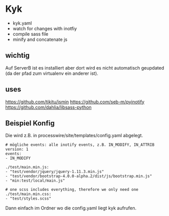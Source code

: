 Kyk
===
- kyk.yaml
- watch for changes with inotfiy
- compile sass file
- minify and concatenate js


wichtig
-------
Auf ServerB ist es installiert aber dort wird es nicht automatisch geupdated (da der pfad zum virtualenv ein anderer ist).


uses
----
https://github.com/tikitu/jsmin
https://github.com/seb-m/pyinotify
https://github.com/dahlia/libsass-python


Beispiel Konfig
----------------

Die wird z.B. in processwire/site/templates/config.yaml abgelegt.
```
# mögliche events: alle inotify events, z.B. IN_MODIFY, IN_ATTRIB
version: 1
events:
- IN_MODIFY

./test/main.min.js:
- "test/vendor/jquery/jquery-1.11.3.min.js"
- "test/vendor/bootstrap-4.0.0-alpha.2/dist/js/bootstrap.min.js"
- "min:test/local/main.js"

# one scss includes everything, therefore we only need one
./test/main.min.css:
- "test/styles.scss"
```

Dann einfach im Ordner wo die config.yaml liegt kyk aufrufen.